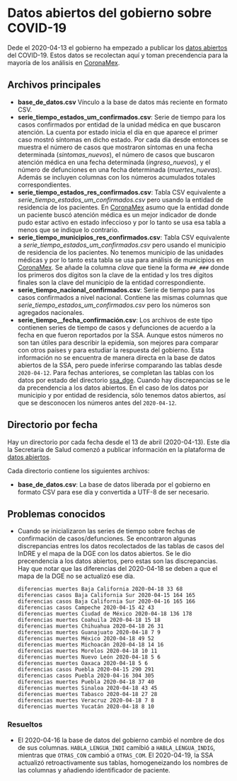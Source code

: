 # Datos abiertos del gobierno sobre COVID-19

Dede el 2020-04-13 el gobierno ha empezado a publicar los
[datos abiertos](https://datos.gob.mx/busca/dataset/informacion-referente-a-casos-covid-19-en-mexico)
del COVID-19. Estos datos se recolectan aquí y toman precendencia para la
mayoría de los análisis en [CoronaMex](https://coronamex.github.io).

## Archivos principales

* **base_de_datos.csv** Vínculo a la base de datos más reciente en formato
CSV.
* **serie_tiempo_estados_um_confirmados.csv**: Serie de tiempo para los
casos confirmados por entidad de la unidad médica en que buscaron atención.
La cuenta por estado inicia el día en que aparece el primer caso mostró
síntomas en dicho estado. Por cada día desde entonces se muestra el número
de casos que mostraron síntomas en una fecha determinada (*sintomas_nuevos*),
el número de casos que buscaron atención médica en una fecha determinada
(*ingreso_nuevos*), y el número de defunciones en una fecha determinada
(*muertes_nuevas*). Además se incluyen columnas con los números acumulados
totales correspondientes.
* **serie_tiempo_estados_res_confirmados.csv**: Tabla CSV equivalente a
*serie_tiempo_estados_um_confirmados.csv* pero usando la entidad de
residencia de los pacientes. En [CoronaMex](https://coronamex.github.io)
asumo que la entidad donde un paciente buscó atención médica es un mejor
indicador de donde pudo estar activo en estado infeccioso y por lo tanto
se usa esa tabla a menos que se indique lo contrario.
* **serie_tiempo_municipios_res_confirmados.csv**: Tabla CSV equivalente a
*serie_tiempo_estados_um_confirmados.csv* pero usando el municipio de
residencia de los pacientes. No tenemos municipio de las unidades médicas
y por lo tanto esta tabla se usa para análisis de municipios en
[CoronaMex](https://coronamex.github.io).
Se añade la columna *clave* que tiene la forma `##_###` donde los primeros
dos dígitos son la clave de la entidad y los tres dígitos finales son la
clave del municipio de la entidad correspondiente.
* **serie_tiempo_nacional_confirmados.csv**: Serie de tiempo para los
casos confirmados a nivel nacional. Contiene las mismas columnas que
*serie_tiempo_estados_um_confirmados.csv* pero los números son agregados
nacionales.
* **serie_tiempo_<REGION>_fecha_confirmación.csv**: Los archivos de este tipo
contienen series de tiempo de casos y defunciones de acuerdo a la fecha
en que fueron reportados por la SSA. Aunque estos números no son tan útiles
para describir la epidemia, son mejores para comparar con otros países y
para estudiar la respuesta del gobierno. Esta información no se encuentra
de manera directa en la base de datos abiertos de la SSA, pero puede inferirse
comparando las tablas desde `2020-04-12`. Para fechas anteriores, se completan
las tablas con los datos por estado del directorio
[ssa_dge](../ssa_dge_2020-04-19). Cuando hay discrepancias se le da
precendencia a los datos abiertos. En el caso de los datos por municipio
y por entidad de residencia, sólo tenemos datos abiertos, así que se
desconocen los números antes del `2020-04-12`.

## Directorio por fecha

Hay un directorio por cada fecha desde el 13 de abril (2020-04-13). Este día
la Secretaría de Salud comenzó a publicar información en la plataforma de
[datos abiertos](https://datos.gob.mx/busca/dataset/informacion-referente-a-casos-covid-19-en-mexico).

Cada directorio contiene los siguientes archivos:

* **base_de_datos.csv**: La base de datos liberada por el gobierno en formato
CSV para ese día y convertida a UTF-8 de ser necesario.

## Problemas conocidos

* Cuando se inicializaron las series de tiempo sobre fechas de confirmación
de casos/defunciones. Se encontraron algunas discrepancias entres los
datos recolectados de las tablas de casos del InDRE y el mapa de la
DGE con los datos abiertos. Se le dio precendencia a los datos abiertos,
pero estas son las discrepancias. Hay que notar que las diferencias del
2020-04-18 se deben a que el mapa de la DGE no se actualizó ese día.
    ```
    diferencias muertes Baja California 2020-04-18 33 68
    diferencias casos Baja California Sur 2020-04-15 164 165
    diferencias casos Baja California Sur 2020-04-16 165 166
    diferencias casos Campeche 2020-04-15 42 43
    diferencias muertes Ciudad de México 2020-04-18 136 178
    diferencias muertes Coahuila 2020-04-18 15 18
    diferencias muertes Chihuahua 2020-04-18 26 31
    diferencias muertes Guanajuato 2020-04-18 7 9
    diferencias muertes México 2020-04-18 49 52
    diferencias muertes Michoacán 2020-04-18 14 16
    diferencias muertes Morelos 2020-04-18 10 11
    diferencias muertes Nuevo León 2020-04-18 5 6
    diferencias muertes Oaxaca 2020-04-18 5 6
    diferencias casos Puebla 2020-04-15 290 291
    diferencias casos Puebla 2020-04-16 304 305
    diferencias muertes Puebla 2020-04-18 37 40
    diferencias muertes Sinaloa 2020-04-18 43 45
    diferencias muertes Tabasco 2020-04-18 27 28
    diferencias muertes Veracruz 2020-04-18 7 8
    diferencias muertes Yucatán 2020-04-18 8 10
    ```

### Resueltos

* El 2020-04-16 la base de datos del gobierno cambió el nombre de
dos de sus columnas. `HABLA_LENGUA_INDI` camibió a `HABLA_LENGUA_INDIG`,
mientras que `OTRAS_CON` cambió a `OTRAS_COM`. El 2020-04-19, la SSA
actualizó retroactivamente sus tablas, homogeneizando los nombres de las
columnas y añadiendo identificador de paciente.
